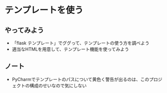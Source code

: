 # テンプレートを使う

## やってみよう
- 「flask テンプレート」でググって、テンプレートの使う方を調べよう
- 適当なHTMLを用意して、テンプレート機能を使ってみよう

## ノート
- PyCharmでテンプレートのパスについて黄色く警告が出るのは、このプロジェクトの構成のせいなので気にしない
